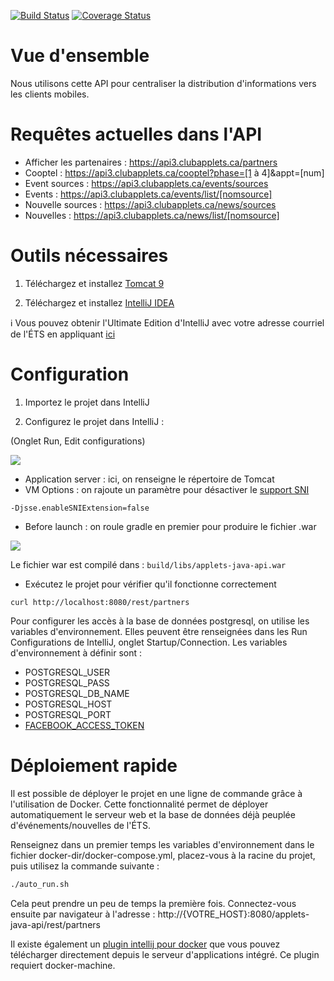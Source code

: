 [![Build Status](https://travis-ci.org/gnut3ll4/applets-java-api.svg?branch=master)](https://travis-ci.org/gnut3ll4/applets-java-api) [![Coverage Status](https://coveralls.io/repos/github/gnut3ll4/applets-java-api/badge.svg)](https://coveralls.io/github/gnut3ll4/applets-java-api)

Vue d'ensemble
========
Nous utilisons cette API pour centraliser la distribution d'informations vers les clients mobiles.

Requêtes actuelles dans l'API
========
- Afficher les partenaires : https://api3.clubapplets.ca/partners 
- Cooptel : https://api3.clubapplets.ca/cooptel?phase=[1 à 4]&appt=[num]
- Event sources : https://api3.clubapplets.ca/events/sources
- Events : https://api3.clubapplets.ca/events/list/[nomsource]
- Nouvelle sources : https://api3.clubapplets.ca/news/sources
- Nouvelles : https://api3.clubapplets.ca/news/list/[nomsource]

Outils nécessaires
==========
1) Téléchargez et installez [Tomcat 9](https://tomcat.apache.org/ )

2) Téléchargez et installez [IntelliJ IDEA](https://www.jetbrains.com/idea/download/)

:information_source:  Vous pouvez obtenir l'Ultimate Edition d'IntelliJ avec votre adresse courriel de l'ÉTS en appliquant [ici](https://www.jetbrains.com/student/)

Configuration
==========

1) Importez le projet dans IntelliJ

2) Configurez le projet dans IntelliJ :

(Onglet Run, Edit configurations)

![](http://i.imgur.com/6VkXJ7Y.png)

* Application server : ici, on renseigne le répertoire de Tomcat
* VM Options : on rajoute un paramètre pour désactiver le [support SNI](http://stackoverflow.com/questions/7615645/ssl-handshake-alert-unrecognized-name-error-since-upgrade-to-java-1-7-0)

```
-Djsse.enableSNIExtension=false
```
* Before launch : on roule gradle en premier pour produire le fichier .war

![](http://i.imgur.com/1uREKZW.png?1)

Le fichier war est compilé dans : `build/libs/applets-java-api.war`

* Exécutez le projet pour vérifier qu'il fonctionne correctement
```
curl http://localhost:8080/rest/partners
```

Pour configurer les accès à la base de données postgresql, on utilise les variables d'environnement.
Elles peuvent être renseignées dans les Run Configurations de IntelliJ, onglet Startup/Connection.
Les variables d'environnement à définir sont : 
* POSTGRESQL_USER
* POSTGRESQL_PASS
* POSTGRESQL_DB_NAME
* POSTGRESQL_HOST
* POSTGRESQL_PORT
* [FACEBOOK_ACCESS_TOKEN](https://developers.facebook.com/tools/accesstoken/)

Déploiement rapide
==========

Il est possible de déployer le projet en une ligne de commande grâce à l'utilisation de Docker. Cette fonctionnalité permet de déployer automatiquement le serveur web et la base de données déjà peuplée d'événements/nouvelles de l'ÉTS.

Renseignez dans un premier temps les variables d'environnement dans le fichier docker-dir/docker-compose.yml, placez-vous à la racine du projet, puis utilisez la commande suivante :
```bash
./auto_run.sh
```
Cela peut prendre un peu de temps la première fois.
Connectez-vous ensuite par navigateur à l'adresse : http://{VOTRE_HOST}:8080/applets-java-api/rest/partners

Il existe également un [plugin intellij pour docker](https://plugins.jetbrains.com/plugin/7724?pr=mps) que vous pouvez télécharger directement depuis le serveur d'applications intégré. Ce plugin requiert docker-machine.

